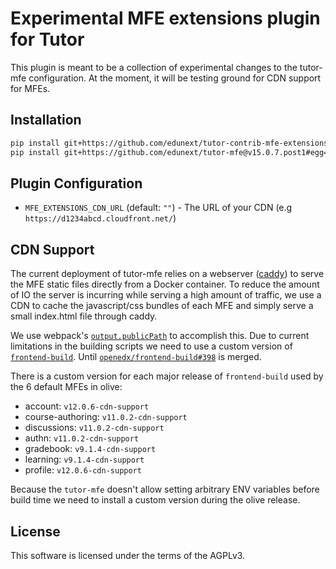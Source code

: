 # Experimental MFE extensions plugin for Tutor

This plugin is meant to be a collection of experimental changes to the
tutor-mfe configuration. At the moment, it will be testing ground for CDN support
for MFEs.


## Installation

```bash
pip install git+https://github.com/edunext/tutor-contrib-mfe-extensions@v1.0.0#egg=tutor-contrib-mfe-extensions==v1.0.0
pip install git+https://github.com/edunext/tutor-mfe@v15.0.7.post1#egg=tutor-mfe==v15.0.7.post1
```

## Plugin Configuration

- `MFE_EXTENSIONS_CDN_URL` (default: `""`) - The URL of your CDN
  (e.g `https://d1234abcd.cloudfront.net/`)

## CDN Support

The current deployment of tutor-mfe relies on a webserver
([caddy](https://caddyserver.com/)) to serve the MFE static files directly from
a Docker container. To reduce the amount of IO the server is incurring while
serving a high amount of traffic, we use a CDN to cache the javascript/css
bundles of each MFE and simply serve a small index.html file through caddy.

We use webpack's
[`output.publicPath`](https://webpack.js.org/configuration/output/#outputpublicpath)
to accomplish this. Due to current limitations in the building scripts
we need to use a custom version of
[`frontend-build`](https://github.com/eduNEXT/frontend-build/branches/all?query=cdn).
Until [`openedx/frontend-build#398`](https://github.com/openedx/frontend-build/pull/398)
is merged.

There is a custom version for each major release of `frontend-build` used by
the 6 default MFEs in olive:

- account: `v12.0.6-cdn-support`
- course-authoring: `v11.0.2-cdn-support`
- discussions: `v11.0.2-cdn-support`
- authn: `v11.0.2-cdn-support`
- gradebook: `v9.1.4-cdn-support`
- learning: `v9.1.4-cdn-support`
- profile: `v12.0.6-cdn-support`

Because the `tutor-mfe` doesn't allow setting arbitrary ENV variables before
build time we need to install a custom version during the olive release.

## License

This software is licensed under the terms of the AGPLv3.
